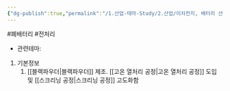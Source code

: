 ```yaml
---
{"dg-publish":true,"permalink":"/1.산업-테마-Study/2.산업/이차전지, 배터리 산업/2.폐배터리/종목/에코비트프리텍/","created":"2024-11-20T21:02:27.628+09:00","updated":"2025-06-03T20:07:21.402+09:00"}
---
```


#폐배터리 #전처리 


- 관련테마: 


1. 기본정보
	1. [[블랙파우더\|블랙파우더]] 제조. [[고온 열처리 공정\|고온 열처리 공정]] 도입 및 [[스크리닝 공정\|스크리닝 공정]] 고도화함

